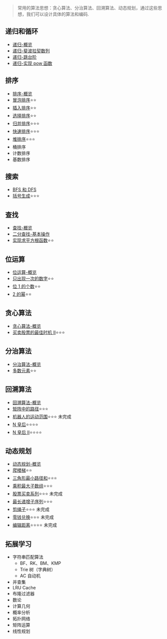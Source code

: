 > 常用的算法思想：贪心算法、分治算法、回溯算法、动态规划，通过这些思想，我们可以设计具体的算法和编码.

## 递归和循环

- [递归-概览](./recursion/intro.md)
- [递归-斐波拉契数列](./recursion/fibonacci.md)
- [递归-跳台阶](./recursion/jumpFloor.md)
- [递归-实现 pow 函数](./recursion/pow.md)

## 排序

- [排序-概览](./sort/intro.md)
- [冒泡排序](./sort/bubbleSort.md)⭐⭐
- [插入排序](./sort/insertionSort.md)⭐⭐
- [选择排序](./sort/selectionSort.md)⭐⭐
- [归并排序](./sort/mergeSort.md)⭐⭐⭐
- [快速排序](./sort/quickSort.md)⭐⭐⭐
- [堆排序](./sort/heapSort.md)⭐⭐⭐
- 桶排序
- 计数排序
- 基数排序

## 搜索

- [BFS 和 DFS](./search/bfsanddfs.md)
- [括号生成](./search/generateParenthesis.md)⭐⭐⭐

## 查找

- [查找-概览](./find/intro.md)
- [二分查找-基本操作](./find/basicOperation.md)
- [实现求平方根函数](./find/mySqrt.md)⭐⭐

## 位运算

- [位运算-概览](./bit/intro.md)
- [只出现一次的数字](./bit/singleNumber.md)⭐⭐
- [位 1 的个数](./bit/hammingWeight.md)⭐⭐
- [2 的幂](./bit/isPowerOfTwo.md)⭐⭐

## 贪心算法

- [贪心算法-概览](./greedy/intro.md)
- [买卖股票的最佳时机 II](./greedy/maxProfit.md)⭐⭐⭐

## 分治算法

- [分治算法-概览](./divideAndConquer/intro.md)
- [多数元素](./divideAndConquer/majorityElement.md)⭐⭐

## 回溯算法

- [回溯算法-概览](./backTranking/intro.md)
- [矩阵中的路径](./backTranking/exist.md)⭐⭐⭐
- [机器人的运动范围](./backTranking/movingCount.md)⭐⭐⭐ 未完成
- [N 皇后](./backTranking/solveNQueens.md)⭐⭐⭐⭐
- [N 皇后 II](./backTranking/totalNQueens.md)⭐⭐⭐⭐

## 动态规划

- [动态规划-概览](./dynamicProgramming/intro.md)
- [爬楼梯](./dynamicProgramming/climbStairs.md)⭐⭐
- [三角形最小路径和](./dynamicProgramming/minimumTotal.md)⭐⭐⭐
- [乘积最大子数组](./dynamicProgramming/maxProduct.md)⭐⭐⭐
- [股票买卖系列](./dynamicProgramming/stock.md)⭐⭐⭐ 未完成
- [最长递增子序列](./dynamicProgramming/lengthOfLIS.md)⭐⭐⭐
- [剪绳子](./dynamicProgramming/cuttingRope.md)⭐⭐⭐ 未完成
- [零钱兑换](./dynamicProgramming/coinChange.md)⭐⭐⭐ 未完成
- [编辑距离](./dynamicProgramming/minDistance.md)⭐⭐⭐⭐ 未完成

## 拓展学习

- 字符串匹配算法
  - BF、RK、BM、KMP
  - Trie 树（字典树）
  - AC 自动机
- 并查集
- LRU Cache
- 布隆过滤器
- 数论
- 计算几何
- 概率分析
- 拓扑网络
- 矩阵运算
- 线性规划
